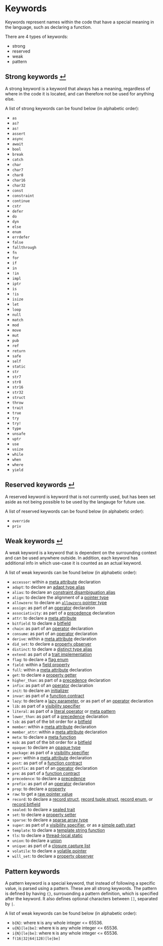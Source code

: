# Keywords

Keywords represent names within the code that have a special meaning in the language, such as declaring a function.

There are 4 types of keywords:
- strong
- reserved
- weak
- pattern

## Strong keywords [↵](#keywords-)

A strong keyword is a keyword that always has a meaning, regardless of where in the code it is located, and can therefore not be used for anything else.

A list of strong keywords can be found below (in alphabetic order):
- `as`
- `as?`
- `as!`
- `assert`
- `async`
- `await`
- `bool`
- `break`
- `catch`
- `char`
- `char7`
- `char8`
- `char16`
- `char32`
- `const`
- `constraint`
- `continue`
- `cstr`
- `defer`
- `do`
- `dyn`
- `else`
- `enum`
- `errdefer`
- `false`
- `fallthrough`
- `fn`
- `for`
- `if`
- `in`
- `!in`
- `impl`
- `iptr`
- `is`
- `!is`
- `isize`
- `let`
- `loop`
- `null`
- `match`
- `mod`
- `move`
- `mut`
- `pub`
- `ref`
- `return`
- `safe`
- `self`
- `static`
- `str`
- `str7`
- `str8`
- `str16`
- `str32`
- `struct`
- `throw`
- `trait`
- `true`
- `try`
- `try!`
- `type`
- `unsafe`
- `uptr`
- `use`
- `usize`
- `while`
- `when`
- `where`
- `yield`

## Reserved keywords [↵](#keywords-)

A reserved keyword is keyword that is not currently used, but has been set aside as not being possible to be used by the langauge for future use.

A list of reserved keywords can be found below (in alphabetic order):
- `override`
- `priv`

## Weak keywords [↵](#keywords-)

A weak keyword is a keyword that is dependent on the surrounding context and can be used anywhere outside.
In addition, each keyword has additional info in which use-case it is counted as an actual keyword.

A list of weak keywords can be found below (in alphabetic order):
- `accessor`: within a [meta attribute] declaration
- `adapt`: to declare an [adapt type alias]
- `alias`: to declare an [constraint disambiguation alias]
- `align`: to declare the alignment of a [pointer type]
- `allowzero`: to declare an [`allowzero` pointer type]
- `assign`: as part of an [operator] declaration
- `associativity`: as part of a [precedence] declaration
- `attr`: to declare a [meta attribute]
- `bitfield`: to declare a [bitfield]
- `chain`: as part of an [operator] declaration
- `consume`: as part of an [operator] declaration
- `derive`: within a [meta attribute] declaration
- `did_set`: to declare a [property observer]
- `distinct`: to declare a [distinct type alias]
- `extend`: as part of a [trait implementation]
- `flag`: to declare a [flag enum]
- `field`: within a [field property]
- `full`: within a [meta attribute] declaration
- `get`: to declare a [property getter]
- `higher_than`: as part of a [precedence] declaration
- `infix`: as part of an [operator] declaration
- `init`: to declare an [initializer]
- `invar`: as part of a [function contract]
- `lazy`: to declare a [lazy parameter], or as part of an [operator] declaration
- `lib`: as part of a [visibility specifier]
- `literal`: as part of a [literal operator] or [meta pattern]
- `lower_than`: as part of a [precedence] declaration
- `lsb`: as part of the bit order for a [bitfield]
- `member`: within a [meta attribute] declaration
- `member_attr`: within a [meta attribute] declaration
- `meta`: to declare a [meta function]
- `msb`: as part of the bit order for a [bitfield]
- `opaque`: to declare an [opaque type]
- `package`: as part of a [visibility specifier]
- `peer`: within a [meta attribute] declaration
- `post`: as part of a [function contract]
- `postfix`: as part of an [operator] declaration
- `pre`: as part of a [function contract]
- `precedence`: to declare a [precedence]
- `prefix`: as part of an [operator] declaration
- `prop`: to declare a [property]
- `raw`: to get a [raw pointer value]
- `record`: to declare a [record struct], [record tuple struct], [record enum], or [record bitfield]
- `sealed`: to declare a [sealed trait]
- `set`: to declare a [property setter]
- `sparse`: to declare a [sparse array type]
- `super`: as part of a [visibility specifier], or as a [simple path start]
- `template`: to declare a [template string function]
- `tls`: to declare a [thread-local static]
- `union`: to declare a [union]
- `unique`: as part of a [closure capture list]
- `volatile`: to declare a [volatile pointer]
- `will_set`: to declare a [property observer]

## Pattern keywords

A pattern keyword is a special keyword, that instead of following a specific value, is parsed using a pattern.
These are all strong keywords.
The pattern is defined by having `{}`, surrouonding a pattern definition, which is specified after the keyword.
It also defines optional characters between `[]`, separated by `|`.

A list of weak keywords can be found below (in alphabetic order):
- `b{N}`: where `N` is any whole integer <= 65536.
- `u{N}[le|be]`: where `N` is any whole integer <= 65536.
- `i{N}[le|be]`: where `N` is any whole integer <= 65536.
- `f(16|32|64|128)[le|be]`



[function contract]:               ../constracts.md#function-contracts-
[closure capture list]:            ../expressions/closure-expressions.md
[simple path start]:               ../identifiers-paths.md#simple-paths-
[flag enum]:                       ../items/enums.md#flag-enum-
[lazy parameter]:                  ../items/functions.md#lazy-parameters-
[template string function]:        ../items/functions.md#template-string-functions-
[initializer]:                     ../items/initializers.md
[trait implementation]:            ../items/implementations.md#trait-implementation-
[property]:                        ../items/properties.md
[field property]:                  ../items/properties.md#field-property
[property getter]:                 ../items/properties.md#getters-
[property observer]:               ../items/properties.md#observers-
[property setter]:                 ../items/properties.md#setters-
[thread-local static]:             ../items/statics.md#thread-local-storage-
[sealed trait]:                    ../items/traits.md
[adapt type alias]:                ../items/type-aliases.md#adapt-type-aliases-
[distinct type alias]:             ../items/type-aliases.md#distinct-type-aliases-
[constraint disambiguation alias]: ../generics.md#constraint-disambiguation-aliases-
[meta attribute]:                  ../metaprogramming.md#meta-attributes-
[meta function]:                   ../metaprogramming.md#regular-meta-functions-
[meta pattern]:                    ../metaprogramming.md#meta-patterns-
[operator]:                        ../operators.md#operator-items-
[literal operator]:                ../operators/literal-operators.md
[raw pointer value]:               ../operators/special-operators.md#raw-borrow-operators-
[precedence]:                      ../precedences.md#user-defined-precedence-
[sparse array type]:               ../type-system/types/array-types.md
[bitfield]:                        ../type-system/types/bitfield-types.md
[opaque type]:                     ../type-system/types/opaque-types.md
[record bitfield]:                 ../type-system/types/bitfield-types.md#record-bitfield-types-
[record enum]:                     ../type-system/types/enum-types.md#record-enum-types-
[pointer type]:                    ../type-system/types/pointer-types.md#alignment-
[`allowzero` pointer type]:        ../type-system/types/pointer-types.md#allowzero-
[volatile pointer]:                ../type-system/types/pointer-types.md#volatile-pointers-
[record struct]:                   ../type-system/types/struct-types.md#record-structs-
[record tuple struct]:             ../type-system/types/tuple-struct-types.md#record-tuple-structs-
[union]:                           ../type-system/types/union-types.m
[visibility specifier]:            ../visibility.md#specifiers-